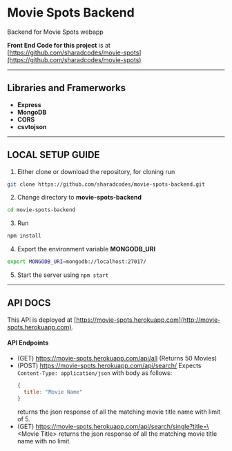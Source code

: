 # Movie Spots Backend

Backend for Movie Spots webapp

**Front End Code for this project** is at [https://github.com/sharadcodes/movie-spots](https://github.com/sharadcodes/movie-spots)

---

## Libraries and Framerworks

* **Express**
* **MongoDB**
* **CORS**
* **csvtojson**

---

## LOCAL SETUP GUIDE

1. Either clone or download the repository, for cloning run
  ```bash
  git clone https://github.com/sharadcodes/movie-spots-backend.git
  ```
2. Change directory to **movie-spots-backend**
  ```bash
  cd movie-spots-backend
  ```
3. Run 
  ```bash
  npm install
  ```
4. Export the environment variable **MONGODB_URI**
  ```bash
  export MONGODB_URI=mongodb://localhost:27017/
  ```
5. Start the server using `npm start`

---

## API DOCS

This API is deployed at [https://movie-spots.herokuapp.com](http://movie-spots.herokuapp.com).

#### API Endpoints
* (GET) https://movie-spots.herokuapp.com/api/all (Returns 50 Movies)
* (POST) https://movie-spots.herokuapp.com/api/search/ 
  Expects `Content-Type: application/json` with body as follows:
  ```js
  {
    title: "Movie Name"
  }
  ```
  returns the json response of all the matching movie title name with limit of 5.
* (GET) https://movie-spots.herokuapp.com/api/search/single?title=\<Movie Title\>
  returns the json response of all the matching movie title name with no limit.
